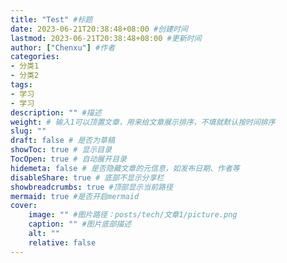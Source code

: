 ```yaml
---
title: "Test" #标题
date: 2023-06-21T20:38:48+08:00 #创建时间
lastmod: 2023-06-21T20:38:48+08:00 #更新时间
author: ["Chenxu"] #作者
categories: 
- 分类1
- 分类2
tags: 
- 学习
- 学习
description: "" #描述
weight: # 输入1可以顶置文章，用来给文章展示排序，不填就默认按时间排序
slug: ""
draft: false # 是否为草稿
showToc: true # 显示目录
TocOpen: true # 自动展开目录
hidemeta: false # 是否隐藏文章的元信息，如发布日期、作者等
disableShare: true # 底部不显示分享栏
showbreadcrumbs: true #顶部显示当前路径
mermaid: true #是否开启mermaid
cover:
    image: "" #图片路径：posts/tech/文章1/picture.png
    caption: "" #图片底部描述
    alt: ""
    relative: false
---
```

